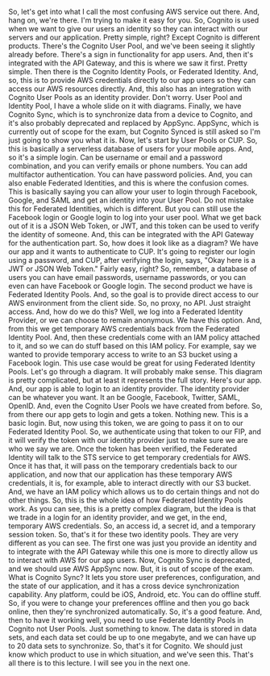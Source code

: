 
<v Instructor>So, let's get into</v>
what I call the most confusing AWS service out there.
And, hang on, we're there.
I'm trying to make it easy for you.
So, Cognito is used when we want to give our users
an identity so they can interact with our servers
and our application.
Pretty simple, right?
Except Cognito is different products.
There's the Cognito User Pool,
and we've been seeing it
slightly already before.
There's a sign in functionality for app users.
And, then it's integrated with the API Gateway,
and this is where we saw it first.
Pretty simple.
Then there is the Cognito Identity Pools,
or Federated Identity.
And, so, this is to provide
AWS credentials directly to our app users
so they can access our AWS resources directly.
And, this also has an integration
with Cognito User Pools as an identity provider.
Don't worry.
User Pool and Identity Pool,
I have a whole slide on it with diagrams.
Finally, we have Cognito Sync,
which is to synchronize data from a device to Cognito,
and it's also probably deprecated and replaced by AppSync.
AppSync, which is currently out of scope for the exam,
but Cognito Synced is still asked
so I'm just going to show you what it is.
Now, let's start by User Pools or CUP.
So, this is basically a serverless database of users
for your mobile apps.
And, so it's a simple login.
Can be username or email and a password combination,
and you can verify emails or phone numbers.
You can add multifactor authentication.
You can have password policies.
And, you can also enable Federated Identities,
and this is where the confusion comes.
This is basically saying
you can allow your user to login
through Facebook, Google, and SAML
and get an identity into your User Pool.
Do not mistake this for Federated Identities,
which is different.
But you can still use the Facebook login
or Google login to log into your user pool.
What we get back out of it
is a JSON Web Token, or JWT,
and this token can be used to verify
the identity of someone.
And, this can be integrated with the API Gateway
for the authentication part.
So, how does it look like as a diagram?
We have our app and it wants to authenticate to CUP.
It's going to register our login using a password,
and CUP, after verifying the login,
says, "Okay here is a JWT or JSON Web Token."
Fairly easy, right?
So, remember, a database of users
you can have email passwords,
username passwords,
or you can even can have Facebook or Google login.
The second product we have is Federated Identity Pools.
And, so the goal is to provide
direct access to our AWS environment
from the client side.
So, no proxy, no API.
Just straight access.
And, how do we do this?
Well, we log into a Federated Identity Provider,
or we can choose to remain anonymous.
We have this option.
And, from this we get temporary AWS credentials
back from the Federated Identity Pool.
And, then these credentials
come with an IAM policy attached to it,
and so we can do stuff based on this IAM policy.
For example, say we wanted to provide
temporary access to write to an S3 bucket
using a Facebook login.
This use case would be great for using
Federated Identity Pools.
Let's go through a diagram.
It will probably make sense.
This diagram is pretty complicated,
but at least it represents the full story.
Here's our app.
And, our app is able to login to an identity provider.
The identity provider can be whatever you want.
It an be Google, Facebook, Twitter, SAML, OpenID.
And, even the Cognito User Pools
we have created from before.
So, from there our app gets to login
and gets a token.
Nothing new.
This is a basic login.
But, now using this token,
we are going to pass it on to our Federated Identity Pool.
So, we authenticate using that token to our FIP,
and it will verify the token with our identity provider
just to make sure we are who we say we are.
Once the token has been verified,
the Federated Identity will talk to the STS service
to get temporary credentials for AWS.
Once it has that,
it will pass on the temporary credentials
back to our application,
and now that our application
has these temporary AWS credentials,
it is, for example,
able to interact directly with our S3 bucket.
And, we have an IAM policy
which allows us to do certain things
and not do other things.
So, this is the whole idea of how
Federated Identity Pools work.
As you can see,
this is a pretty complex diagram,
but the idea is that we trade in a login
for an identity provider,
and we get, in the end,
temporary AWS credentials.
So, an access id, a secret id,
and a temporary session token.
So, that's it for these two identity pools.
They are very different as you can see.
The first one was just you provide an identity
and to integrate with the API Gateway
while this one is more to directly allow us
to interact with AWS for our app users.
Now, Cognito Sync is deprecated,
and we should use AWS AppSync now.
But, it is out of scope of the exam.
What is Cognito Sync?
It lets you store user preferences,
configuration, and the state of our application,
and it has a cross device synchronization capability.
Any platform, could be iOS, Android, etc.
You can do offline stuff.
So, if you were to change your preferences offline
and then you go back online,
then they're synchronized automatically.
So, it's a good feature.
And, then to have it working well,
you need to use Federate Identity Pools
in Cognito not User Pools.
Just something to know.
The data is stored in data sets,
and each data set could be up to one megabyte,
and we can have up to 20 data sets to synchronize.
So, that's it for Cognito.
We should just know
which product to use in which situation,
and we've seen this.
That's all there is to this lecture.
I will see you in the next one.